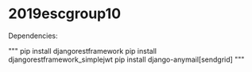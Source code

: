 # 2019escgroup10

Dependencies:

"""
pip install djangorestframework
pip install djangorestframework_simplejwt
pip install django-anymail[sendgrid]
"""
